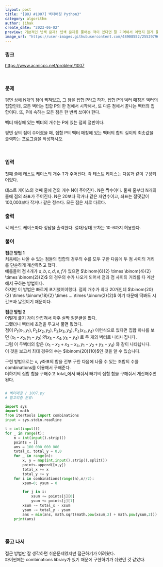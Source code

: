 ```yaml
---
layout: post
title: "[BOJ #1007] 벡터매칭 Python3"
category: algorithm
author: jihak
create_date: "2023-06-02"
preview: 기본적인 냅색 문제! 냅색 문제를 풀어본 적이 있다면 잘 기억해서 어렵지 않게 풀 수 있다.
image_url: "https://user-images.githubusercontent.com/48908552/255297969-47c132e0-75e5-4dfb-8be3-93c95d6488db.png2"
---
```


### 링크

<a href= "https://www.acmicpc.net/problem/1007">https://www.acmicpc.net/problem/1007</a>

<br>

### 문제

평면 상에 N개의 점이 찍혀있고, 그 점을 집합 P라고 하자. 집합 P의 벡터 매칭은 벡터의 집합인데, 모든 벡터는 집합 P의 한 점에서 시작해서, 또 다른 점에서 끝나는 벡터의 집합이다. 또, P에 속하는 모든 점은 한 번씩 쓰여야 한다.

벡터 매칭에 있는 벡터의 개수는 P에 있는 점의 절반이다.

평면 상의 점이 주어졌을 때, 집합 P의 벡터 매칭에 있는 벡터의 합의 길이의 최솟값을 출력하는 프로그램을 작성하시오.

<br>

### 입력

첫째 줄에 테스트 케이스의 개수 T가 주어진다. 각 테스트 케이스는 다음과 같이 구성되어있다.

테스트 케이스의 첫째 줄에 점의 개수 N이 주어진다. N은 짝수이다. 둘째 줄부터 N개의 줄에 점의 좌표가 주어진다. N은 20보다 작거나 같은 자연수이고, 좌표는 절댓값이 100,000보다 작거나 같은 정수다. 모든 점은 서로 다르다.
<br>

### 출력

각 테스트 케이스마다 정답을 출력한다. 절대/상대 오차는 10-6까지 허용한다.
<br>

### 풀이

**접근 방법 1**   
처음에는 나올 수 있는 점들의 집합의 경우의 수를 모두 구한 다음에 두 점 사이의 거리를 단순하게 계산하려고 했다.    
예를들어 점 4개가 $a, b, c, d, e, f$가 있으면 $\binom{6}{2} \times \binom{4}{2} \times \binom{2}{2}$ 의 경우의 수가 나오게 되어서 점과 점 사이의 거리를 다 계산해서 구하는 방법이다.    
하지만 이 방법은 빠르게 포기했어야했다.
점의 개수가 최대 20개인데 $\binom{20}{2} \times \binom{18}{2} \times ... \times \binom{2}{2}$ 이기 때문에 딱봐도 시간초과 날것이기 때문이다.

**접근 방법 2**     
어떻게 풀지 감이 안잡혀서 아주 살짝 질문글을 봤다.   
그랬더니 벡터에 초점을 두고서 풀면 됬었다.   
점이 $P_1(x_1,y_1), P_2(x_2,y_2), P_3(x_3,y_3), P_4(x_4,y_4)$ 이런식으로 있다면 집합 하나를 보면 $(x_1-x_2,y_1-y_2) 와 (x_3-x_4,y_3-y_4)$ 로 두 개의 벡터로 나타나집니다.   
그럼 이 두벡터의 합은 $(x_1-x_2 + x_3-x_4, y_1-y_2 + y_3-y_4)$ 와 같이 나타납니다.   
이 것을 보고서 최대 경우의 수는 $\binom{20}{10}$인 것을 알 수 있습니다.   

구현 방법으로는 x, y좌표의 합을 전부 구한 다음에 나올 수 있는 조합의 수를 combinations를 이용해서 구해준다.    
더하기의 집합 합을 구해주고 total_에서 빼줘서 빼기의 집합 합을 구해줘서 계산해주면 된다.   


```python

# 벡터매칭 / 1007.py
# 알고리즘 분류: 

import sys
import math
from itertools import combinations
input = sys.stdin.readline

t = int(input())
for _ in range(t):
    n = int(input().strip())
    points = []
    ans = 100_000_000_000
    total_x, total_y = 0,0
    for _ in range(n):
        x, y = map(int,input().strip().split())
        points.append([x,y])    
        total_x += x
        total_y += y
    for i in combinations(range(n),n//2):
        xsum=0; ysum = 0

        for j in i:
            xsum += points[j][0]
            ysum += points[j][1]
        xsum -= total_x - xsum
        ysum -= total_y - ysum
        ans = min(ans, math.sqrt(math.pow(xsum,2) + math.pow(ysum,2)))
    print(ans)


```

<br>

### 풀고 나서

접근 방법만 잘 생각하면 쉬운문제였지만 접근하기가 어려웠다.   
파이썬에는 combinations library가 있기 때문에 구현하기가 쉬웠던 것 같았다. 
